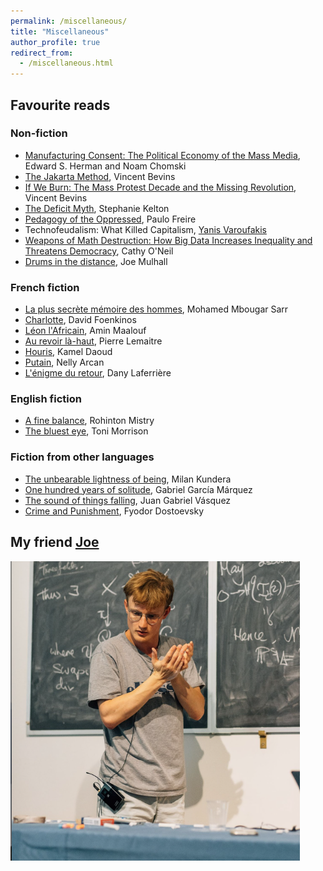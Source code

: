 ```yaml
---
permalink: /miscellaneous/
title: "Miscellaneous"
author_profile: true
redirect_from: 
  - /miscellaneous.html
---
```


## Favourite reads

### Non-fiction

* [Manufacturing Consent: The Political Economy of the Mass Media](https://en.wikipedia.org/wiki/Manufacturing_Consent), Edward S. Herman and Noam Chomski
* [The Jakarta Method](https://en.wikipedia.org/wiki/The_Jakarta_Method), Vincent Bevins
* [If We Burn: The Mass Protest Decade and the Missing Revolution](https://en.wikipedia.org/wiki/If_We_Burn), Vincent Bevins
* [The Deficit Myth](https://en.wikipedia.org/wiki/Stephanie_Kelton#The_Deficit_Myth:_Modern_Monetary_Theory_and_the_Birth_of_the_People's_Economy), Stephanie Kelton
* [Pedagogy of the Oppressed](https://en.wikipedia.org/wiki/Pedagogy_of_the_Oppressed), Paulo Freire 
* Technofeudalism: What Killed Capitalism, [Yanis Varoufakis](https://en.wikipedia.org/wiki/Yanis_Varoufakis#Books_in_English)
* [Weapons of Math Destruction: How Big Data Increases Inequality and Threatens Democracy](https://en.wikipedia.org/wiki/Weapons_of_Math_Destruction), Cathy O'Neil
* [Drums in the distance](https://joemulhall.co.uk/drums-in-the-distance-journeys-into-the-global-far-right/), Joe Mulhall

### French fiction

* [La plus secrète mémoire des hommes](https://fr.wikipedia.org/wiki/La_Plus_Secr%C3%A8te_M%C3%A9moire_des_hommes), Mohamed Mbougar Sarr
* [Charlotte](https://fr.wikipedia.org/wiki/Charlotte_(roman)), David Foenkinos
* [Léon l'Africain](https://fr.wikipedia.org/wiki/L%C3%A9on_l%27Africain_(roman)), Amin Maalouf
* [Au revoir là-haut](https://fr.wikipedia.org/wiki/Au_revoir_l%C3%A0-haut), Pierre Lemaitre
* [Houris](https://fr.wikipedia.org/wiki/Houris_(roman)), Kamel Daoud
* [Putain](https://fr.wikipedia.org/wiki/Putain_(r%C3%A9cit)),	Nelly Arcan
* [L'énigme du retour](https://fr.wikipedia.org/wiki/L%27%C3%89nigme_du_retour), Dany Laferrière

### English fiction

* [A fine balance](https://en.wikipedia.org/wiki/A_Fine_Balance), Rohinton Mistry
* [The bluest eye](https://en.wikipedia.org/wiki/The_Bluest_Eye), Toni Morrison

### Fiction from other languages

* [The unbearable lightness of being](https://en.wikipedia.org/wiki/The_Unbearable_Lightness_of_Being), Milan Kundera
* [One hundred years of solitude](https://en.wikipedia.org/wiki/One_Hundred_Years_of_Solitude), Gabriel García Márquez
* [The sound of things falling](https://en.wikipedia.org/wiki/The_Sound_of_Things_Falling), Juan Gabriel Vásquez
* [Crime and Punishment](https://en.wikipedia.org/wiki/Crime_and_Punishment), Fyodor Dostoevsky

## My friend [Joe](https://sites.google.com/view/jmalbon/home)

![](./images/Joe.png)